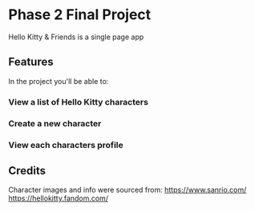 # Phase 2 Final Project

Hello Kitty & Friends is a single page app

## Features

In the project you'll be able to:

### View a list of Hello Kitty characters
### Create a new character
### View each characters profile

## Credits

Character images and info were sourced from:
https://www.sanrio.com/
https://hellokitty.fandom.com/
